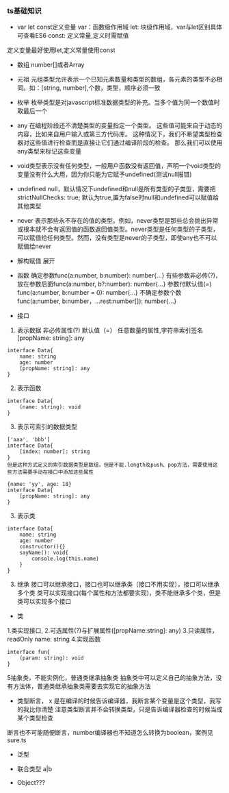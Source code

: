 <!--
 * @Description: ts基础知识
 * @Author: yangying01
 * @Date: 2020-06-03 11:48:58
 * @LastEditTime: 2020-06-12 16:48:43
 * @LastEditors: yangying01
--> 

### ts基础知识

* var let const定义变量
var：函数级作用域
let: 块级作用域，var与let区别具体可查看ES6
const: 定义常量,定义时需赋值

定义变量最好使用let,定义常量使用const

* 数组 number[]或者Array<number>

* 元祖 元组类型允许表示一个已知元素数量和类型的数组，各元素的类型不必相同。如：[string, number],个数，类型，顺序必须一致

* 枚举 枚举类型是对javascript标准数据类型的补充。当多个值为同一个数值时取最后一个

* any 在编程阶段还不清楚类型的变量指定一个类型。 这些值可能来自于动态的内容，比如来自用户输入或第三方代码库。 这种情况下，我们不希望类型检查器对这些值进行检查而是直接让它们通过编译阶段的检查。 那么我们可以使用 any类型来标记这些变量

* void类型表示没有任何类型，一般用户函数没有返回值，声明一个void类型的变量没有什么大用，因为你只能为它赋予undefined(测试null报错)

* undefined null，默认情况下undefined和null是所有类型的子类型，需要把strictNullChecks: true; 默认为true,置为false时null和undefined可以赋值给其他类型

* never 表示那些永不存在的值的类型。例如，never类型是那些总会抛出异常或根本就不会有返回值的函数返回值类型。never类型是任何类型的子类型，可以赋值给任何类型。然而，没有类型是never的子类型，即使any也不可以赋值给never

* 解构赋值 展开

* 函数
确定参数func(a:number, b:number): number{...}
有些参数非必传(?)，放在参数后面func(a:number, b?:number): number{...}
参数付默认值(=) func(a:number, b:number = 0): number{...}
不确定参数个数func(a:number, b:number，...rest:number[]): number{...}

* 接口
1. 表示数据
非必传属性(?)
默认值（=）
任意数量的属性,字符串索引签名 [propName: string]: any
```
interface Data{
    name: string
    age: number
    [propName: string]: any
}
```

2. 表示函数
```
interface Data{
    (name: string): void
}
```

3. 表示可索引的数据类型
```
['aaa', 'bbb']
interface Data{
    [index: number]: string
}
但是这种方式定义的索引数据类型是数组，但是不能.length及push、pop方法，需要使用这些方法需要手动在接口中添加这些属性

{name: 'yy', age: 18}
interface Data{
    [propName: string]: any
}
```


3. 表示类
```
interface Data{
    name: string
    age: number
    constructor(){}
    sayName(): void{
        console.log(this.name)
    }
}
```

3. 继承
接口可以继承接口，接口也可以继承类（接口不用实现），接口可以继承多个类
类可以实现接口(每个属性和方法都要实现)，类不能继承多个类，但是类可以实现多个接口

* 类

1.类实现接口,
2.可选属性(?)与扩展属性([propName:string]: any)
3.只读属性，readOnly name: string
4.实现函数 
```
interface fun{
    (param: string): void
}
```
5抽象类，不能实例化，普通类继承抽象类
抽象类中可以定义自己的抽象方法，没有方法体，普通类继承抽象类需要去实现它的抽象方法


* 类型断言， <stiing>x
是在编译的时候告诉编译器，我断言某个变量是这个类型，我写的我比你清楚
注意类型断言并不会转换类型，只是告诉编译器检查的时候当成某个类型检查

断言也不可能随便断言，number编译器也不知道怎么转换为boolean，案例见sure.ts


* 泛型


* 联合类型 a|b

* Object???




